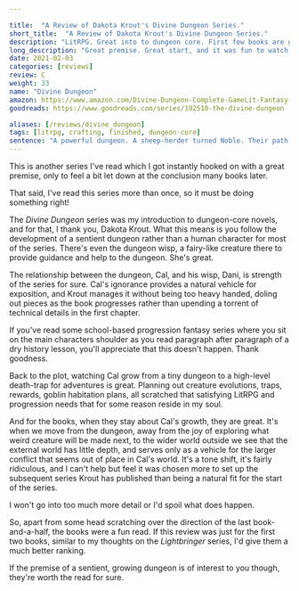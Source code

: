 ```yaml
---

title:  "A Review of Dakota Krout's Divine Dungeon Series."
short_title:  "A Review of Dakota Krout's Divine Dungeon Series."
description: "LitRPG. Great into to dungeon core. First few books are great. The ending is a bit lacking."
long_description: "Great premise. Great start, and it was fun to watch the dungeon grow from a moss farm to something far more. Tarred by a less than great ending."
date: 2021-02-03
categories: [reviews]
review: C
weight: 33
name: "Divine Dungeon"
amazon: https://www.amazon.com/Divine-Dungeon-Complete-GameLit-Fantasy-ebook/dp/B084RD9N97
goodreads: https://www.goodreads.com/series/192510-the-divine-dungeon

aliases: [/reviews/divine_dungeon]
tags: [litrpg, crafting, finished, dungeon-core]
sentence: "A powerful dungeon. A sheep-herder turned Noble. Their path to ascendance through cultivation."
---
```


This is another series I've read which I got instantly hooked on with a great premise, only to feel a bit let down at the conclusion many books later.

That said, I've read this series more than once, so it must be doing something right!

The *Divine Dungeon* series was my introduction to dungeon-core novels, and for that, I thank you, Dakota Krout. What this means is you follow the development of a sentient dungeon rather than a human character for most of the series. There's even the dungeon wisp, a fairy-like creature there to provide guidance and help to the dungeon. She's great.

The relationship between the dungeon, Cal, and his wisp, Dani, is strength of the series for sure. Cal's ignorance provides a natural vehicle for exposition, and Krout manages it without being too heavy handed, doling out pieces as the book progresses rather than upending a torrent of technical details in the first chapter.

If you've read some school-based progression fantasy series where you sit on the main characters shoulder as you read paragraph after paragraph of a dry history lesson, you'll appreciate that this doesn't happen. Thank goodness.

Back to the plot, watching Cal grow from a tiny dungeon to a high-level death-trap for adventures is great. Planning out creature evolutions, traps, rewards, goblin habitation plans, all scratched that satisfying LitRPG and progression needs that for some reason reside in my soul. 

And for the books, when they stay about Cal's growth, they are great. It's when we move from the dungeon, away from the joy of exploring what weird creature will be made next, to the wider world outside we see that the external world has little depth, and serves only as a vehicle for the larger conflict that seems out of place in Cal's world. It's a tone shift, it's fairly ridiculous, and I can't help but feel it was chosen more to set up the subsequent series Krout has published than being a natural fit for the start of the series.

I won't go into too much more detail or I'd spoil what does happen.

So, apart from some head scratching over the direction of the last book-and-a-half, the books were a fun read. If this review was just for the first two books, similar to my thoughts on the *Lightbringer* series, I'd give them a much better ranking. 

If the premise of a sentient, growing dungeon is of interest to you though, they're worth the read for sure.
